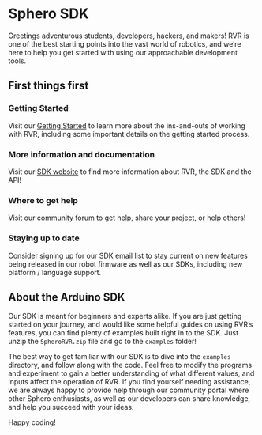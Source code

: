# Sphero SDK

Greetings adventurous students, developers, hackers, and makers!  RVR is one of the best starting points into the vast world of robotics, and we’re here to help you get started with using our approachable development tools.

## First things first

### Getting Started

Visit our [Getting Started](http://sdk.sphero.com/getting_started) to learn more about the ins-and-outs of working with RVR, including some important details on the getting started process.

### More information and documentation

Visit our [SDK website](https://sdk.sphero.com) to find more information about RVR, the SDK and the API!

### Where to get help

Visit our [community forum](https://community.sphero.com/c/advanced-programming) to get help, share your project, or help others!

### Staying up to date

Consider [signing up](http://sdk.sphero.com/sign-up) for our SDK email list to stay current on new features being released in our robot firmware as well as our SDKs, including new platform / language support.  

## About the Arduino SDK

Our SDK is meant for beginners and experts alike. If you are just getting started on your journey, and would like some helpful guides on using RVR’s features, you can find plenty of examples built right in to the SDK. Just unzip the `SpheroRVR.zip` file and go to the `examples` folder!

The best way to get familiar with our SDK is to dive into the `examples` directory, and follow along with the code. Feel free to modify the programs and experiment to gain a better understanding of what different values, and inputs affect the operation of RVR.  If you find yourself needing assistance, we are always happy to provide help through our community portal where other Sphero enthusiasts, as well as our developers can share knowledge, and help you succeed with your ideas.

Happy coding!
